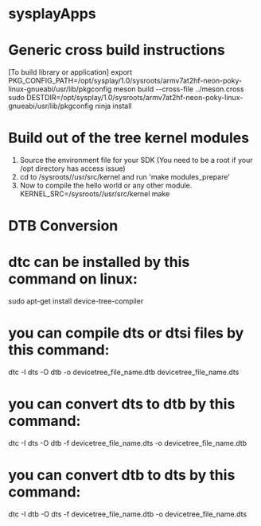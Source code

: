 # sysplayApps

# Generic cross build instructions
[To build library or application]
export PKG_CONFIG_PATH=/opt/sysplay/1.0/sysroots/armv7at2hf-neon-poky-linux-gnueabi/usr/lib/pkgconfig
meson build --cross-file ../meson.cross 
sudo DESTDIR=/opt/sysplay/1.0/sysroots/armv7at2hf-neon-poky-linux-gnueabi/usr/lib/pkgconfig ninja install

# Build out of the tree kernel modules
1. Source the environment file for your SDK (You need to be a root if your /opt directory has access issue)
2. cd to <SDKInstallPath>/sysroots/<mach>/usr/src/kernel and run 'make modules_prepare'
3. Now to compile the hello world or any other module.
KERNEL_SRC=<SDKInstallPath>/sysroots/<mach>/usr/src/kernel make

# DTB Conversion 
# dtc can be installed by this command on linux:
sudo apt-get install device-tree-compiler
# you can compile dts or dtsi files by this command:
dtc -I dts -O dtb -o devicetree_file_name.dtb devicetree_file_name.dts
# you can convert dts to dtb by this command:
dtc -I dts -O dtb -f devicetree_file_name.dts -o devicetree_file_name.dtb
# you can convert dtb to dts by this command:
dtc -I dtb -O dts -f devicetree_file_name.dtb -o devicetree_file_name.dts

